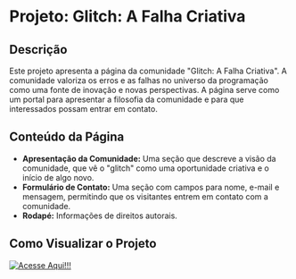 # Projeto: Glitch: A Falha Criativa

## Descrição

Este projeto apresenta a página da comunidade "Glitch: A Falha Criativa". A comunidade valoriza os erros e as falhas no universo da programação como uma fonte de inovação e novas perspectivas. A página serve como um portal para apresentar a filosofia da comunidade e para que interessados possam entrar em contato.

## Conteúdo da Página

* **Apresentação da Comunidade:** Uma seção que descreve a visão da comunidade, que vê o "glitch" como uma oportunidade criativa e o início de algo novo.
* **Formulário de Contato:** Uma seção com campos para nome, e-mail e mensagem, permitindo que os visitantes entrem em contato com a comunidade.
* **Rodapé:** Informações de direitos autorais.

## Como Visualizar o Projeto

[![Acesse Aqui!!!](https://img.shields.io/badge/Acesse%20Aqui!!!-4CAF50?style=for-the-badge)](https://bettograpiuna.github.io/Estilos_CSS/)
